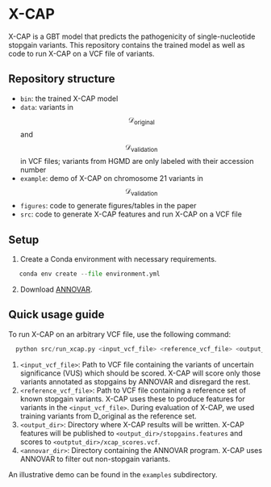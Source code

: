 # X-CAP

X-CAP is a GBT model that predicts the pathogenicity of single-nucleotide stopgain variants. This repository contains the trained model as well as code to run X-CAP on a VCF file of variants. 

## Repository structure
- ```bin```: the trained X-CAP model
- ```data```: variants in $$\mathcal{D}_{\text{original}}$$ and $$\mathcal{D}_{\text{validation}}$$ in VCF files; variants from HGMD are only labeled with their accession number
- ```example```: demo of X-CAP on chromosome 21 variants in $$\mathcal{D}_{\text{validation}}$$
- ```figures```: code to generate figures/tables in the paper
- ```src```: code to generate X-CAP features and run X-CAP on a VCF file

## Setup
1. Create a Conda environment with necessary requirements.
 ```Python
    conda env create --file environment.yml
 ```
 2. Download [ANNOVAR](https://annovar.openbioinformatics.org/en/latest/user-guide/download/).

## Quick usage guide
To run X-CAP on an arbitrary VCF file, use the following command:
```Python
  python src/run_xcap.py <input_vcf_file> <reference_vcf_file> <output_dir> <annovar_dir>
```
1. ```<input_vcf_file>```: Path to VCF file containing the variants of uncertain significance (VUS) which should be scored. X-CAP will score only those variants annotated as stopgains by ANNOVAR and disregard the rest.
2. ```<reference_vcf_file>```: Path to VCF file containing a reference set of known stopgain variants. X-CAP uses these to produce features for variants in the ```<input_vcf_file>```. During evaluation of X-CAP, we used training variants from D_original as the reference set.
3. ```<output_dir>```: Directory where X-CAP results will be written. X-CAP features will be published to ```<output_dir>/stopgains.features``` and scores to ```<outptut_dir>/xcap_scores.vcf```.
4. ```<annovar_dir>```: Directory containing the ANNOVAR program. X-CAP uses ANNOVAR to filter out non-stopgain variants.

An illustrative demo can be found in the ```examples``` subdirectory.
